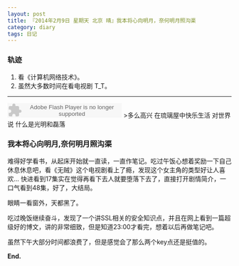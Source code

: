 ```yaml
---
layout: post
title: 『2014年2月9日 星期天 北京 晴』我本将心向明月，奈何明月照沟渠
category: diary
tags: 日记
---
```

### **轨迹**
1. 看《计算机网络技术》。
2. 虽然大多数时间在看电视剧 T_T。

- - -
<embed src="http://www.xiami.com/widget/165819_71131/singlePlayer.swf" type="application/x-shockwave-flash" width="257" height="33" wmode="transparent">
>多么高兴 在琉璃屋中快乐生活 
对世界说 什么是光明和磊落


### **我本将心向明月,奈何明月照沟渠**

难得好学看书，从起床开始就一直读，一直作笔记。吃过午饭心想着奖励一下自己休息休息吧，看《无贼》这个电视剧看上了瘾，发现这个女主角的类型好让人喜欢... 快进看到17集实在觉得再看下去人就要堕落下去了，直接打开剧情简介，一口气看到48集，好了，大结局。

眼睛一看窗外，天都黑了。

吃过晚饭继续奋斗，发现了一个讲SSL相关的安全知识点，并且在网上看到一篇超级好的博文，讲的非常细致，但是知道23:00才看完，想着以后再做笔记吧。

虽然下午大部分时间都浪费了，但是感觉会了那么两个key点还是挺值的。

**End.**